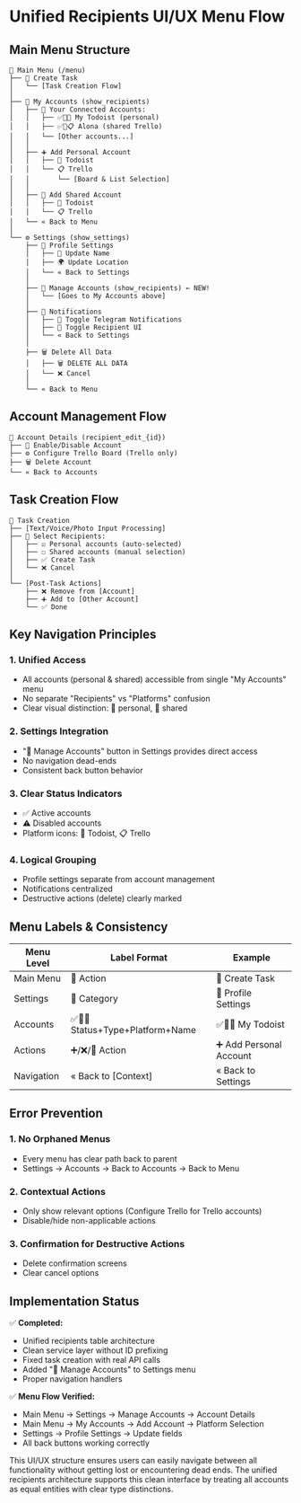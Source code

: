 # Unified Recipients UI/UX Menu Flow

## Main Menu Structure

```
🎯 Main Menu (/menu)
├── 📝 Create Task
│   └── [Task Creation Flow]
│
├── 📱 My Accounts (show_recipients)
│   ├── 📱 Your Connected Accounts:
│   │   ├── ✅👤📝 My Todoist (personal)
│   │   ├── ✅👥📋 Alona (shared Trello)
│   │   └── [Other accounts...]
│   │
│   ├── ➕ Add Personal Account
│   │   ├── 📝 Todoist
│   │   └── 📋 Trello
│   │       └── [Board & List Selection]
│   │
│   ├── 👥 Add Shared Account
│   │   ├── 📝 Todoist
│   │   └── 📋 Trello
│   └── « Back to Menu
│
└── ⚙️ Settings (show_settings)
    ├── 👤 Profile Settings
    │   ├── 👤 Update Name
    │   ├── 🌍 Update Location
    │   └── « Back to Settings
    │
    ├── 📱 Manage Accounts (show_recipients) ← NEW!
    │   └── [Goes to My Accounts above]
    │
    ├── 🔔 Notifications
    │   ├── 🔄 Toggle Telegram Notifications
    │   ├── 🔄 Toggle Recipient UI
    │   └── « Back to Settings
    │
    ├── 🗑️ Delete All Data
    │   ├── 🗑️ DELETE ALL DATA
    │   └── ❌ Cancel
    │
    └── « Back to Menu
```

## Account Management Flow

```
📱 Account Details (recipient_edit_{id})
├── 🔄 Enable/Disable Account
├── ⚙️ Configure Trello Board (Trello only)
├── 🗑️ Delete Account
└── « Back to Accounts
```

## Task Creation Flow

```
📝 Task Creation
├── [Text/Voice/Photo Input Processing]
├── 🎯 Select Recipients:
│   ├── ☑️ Personal accounts (auto-selected)
│   ├── ☐ Shared accounts (manual selection)
│   ├── ✅ Create Task
│   └── ❌ Cancel
│
└── [Post-Task Actions]
    ├── ❌ Remove from [Account]
    ├── ➕ Add to [Other Account]
    └── ✅ Done
```

## Key Navigation Principles

### 1. **Unified Access**
- All accounts (personal & shared) accessible from single "My Accounts" menu
- No separate "Recipients" vs "Platforms" confusion
- Clear visual distinction: 👤 personal, 👥 shared

### 2. **Settings Integration**
- "📱 Manage Accounts" button in Settings provides direct access
- No navigation dead-ends
- Consistent back button behavior

### 3. **Clear Status Indicators**
- ✅ Active accounts
- ⚠️ Disabled accounts
- Platform icons: 📝 Todoist, 📋 Trello

### 4. **Logical Grouping**
- Profile settings separate from account management
- Notifications centralized
- Destructive actions (delete) clearly marked

## Menu Labels & Consistency

| Menu Level | Label Format | Example |
|------------|-------------|---------|
| Main Menu | 🔰 Action | 📝 Create Task |
| Settings | 👤 Category | 👤 Profile Settings |
| Accounts | ✅👤📝 Status+Type+Platform+Name | ✅👤📝 My Todoist |
| Actions | ➕/❌/🔄 Action | ➕ Add Personal Account |
| Navigation | « Back to [Context] | « Back to Settings |

## Error Prevention

### 1. **No Orphaned Menus**
- Every menu has clear path back to parent
- Settings → Accounts → Back to Accounts → Back to Menu

### 2. **Contextual Actions**
- Only show relevant options (Configure Trello for Trello accounts)
- Disable/hide non-applicable actions

### 3. **Confirmation for Destructive Actions**
- Delete confirmation screens
- Clear cancel options

## Implementation Status

✅ **Completed:**
- Unified recipients table architecture
- Clean service layer without ID prefixing
- Fixed task creation with real API calls
- Added "📱 Manage Accounts" to Settings menu
- Proper navigation handlers

✅ **Menu Flow Verified:**
- Main Menu → Settings → Manage Accounts → Account Details
- Main Menu → My Accounts → Add Account → Platform Selection
- Settings → Profile Settings → Update fields
- All back buttons working correctly

This UI/UX structure ensures users can easily navigate between all functionality without getting lost or encountering dead ends. The unified recipients architecture supports this clean interface by treating all accounts as equal entities with clear type distinctions.
